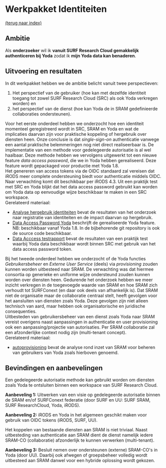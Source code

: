 # Werkpakket Identiteiten
[(terug naar index)](index.md)

## Ambitie
Als **onderzoeker** 
wil ik **vanuit SURF Research Cloud gemakkelijk authenticeren bij Yoda**
zodat ik **mijn Yoda data kan benaderen**.

## Uitvoering en resultaten
In dit werkpakket hebben we de ambitie belicht vanuit twee perspectieven:   
1) Het perspectief van de gebruiker (hoe kan met dezelfde identiteit  
toegang tot zowel SURF Research Cloud (SRC) als ook Yoda verkregen worden) en    
2) het perspectief van de dienst (hoe kan Yoda de in SRAM gedefinieerde 
collaboraties ondersteunen).

Voor het eerste onderdeel hebben we onderzocht hoe een identiteit momenteel geregistreerd
wordt in SRC, SRAM en Yoda en wat de implicaties daarvan zijn voor praktische koppeling of hergebruik
over diensten heen. Onze conclusie is dat *single-sign-on* authenticatie vanwege een aantal praktische 
belemmeringen nog niet direct realiseerbaar is. De implementatie van een methode voor gedelegeerde
autorisatie is al wel haalbaar. Deze methode hebben we vervolgens uitgewerkt tot een nieuwe
feature *data access password*, die we in Yoda hebben gerealiseerd. Deze feature wordt gepackaged
voor productie met Yoda 1.8.  
Het genereren van access tokens via de OIDC standaard zal vereisen dat iRODS meer complete 
ondersteuning biedt voor authenticatie middels OIDC. Naar verwachting komt dit beschikbaar
per iRODS 4.3.
Uit een praktijk test met SRC en Yoda blijkt dat het data access password gebruikt kan worden
om Yoda data op eenvoudige wijze beschikbaar te maken in een SRC workspace.   
Gerelateerd materiaal:
- [Analyse hergebruik identiteiten](w2/w2-Integreren_Yoda_en_SURF_Research_Cloud_identiteiten.pdf)
bevat de resultaten van het onderzoek naar registratie van identiteiten en de impact daarvan
op hergebruik.
- [Data Access Password Yoda](https://utrechtuniversity.github.io/yoda/design/overview/authentication.html)
beschrijft de gerealiseerde Yoda feature. NB: beschikbaar vanaf Yoda 1.8. 
In de bijbehorende git repository is ook de source code beschikbaar. 
- [Data Acccess testrapport](w3/w3-test-mounted-disk-public.pdf) bevat de resultaten van een praktijk
test waarbij Yoda data beschikbaar wordt binnen SRC met gebruik van het data access password token.


Bij het tweede onderdeel hebben we onderzocht of de Yoda functies *Gebruikersbeheer* en 
*Externe User Service* (deels) via *provisioning* zouden kunnen worden uitbesteed naar SRAM. 
De verwachting was dat hiermee consortia op generieke en uniforme wijze ondersteund 
zouden kunnen worden over diensten heen.
Gedurende het onderzoek hebben we meer inzicht verkregen in de toegevoegde waarde van SRAM en hoe SRAM
zich verhoudt tot SURFConext (en daar ook deels van afhankelijk is).
Dat SRAM niet de organisatie maar de collaboratie centraal stelt, heeft gevolgen voor
het aansluiten van diensten zoals Yoda. Deze gevolgen zijn niet alleen technisch van aard, maar
hebben ook organisatorische en juridische consequenties.   
Uitbesteden van gebruikersbeheer van een dienst zoals Yoda naar SRAM vereist overigens naast 
aanpassingen in authenticatie en user provisioning ook een aanpassing/projectie van autorisaties. 
Per SRAM collaboratie zal een afzonderlijke context nodig zijn (multi-tenant concept).   
Gerelateerd materiaal:
- [autoprovisioning](w2/w2-Autoprovisioning_Yoda_SRAM.pdf) bevat de analyse rond inzet van SRAM voor beheren van gebruikers van Yoda zoals hierboven genoemd.

## Bevindingen en aanbevelingen

Een gedelegeerde autorisatie methode 
kan gebruikt worden om diensten zoals Yoda te ontsluiten binnen een workspace
van SURF Research Cloud. 

**Aanbeveling 1:** Uitwerken van een visie op gedelegeerde autorisatie binnen
de SRAM en/of SURFConext federatie
(door SURF en UU: SURF SRAM, SURF ResearchCloud, Yoda, iRODS).

**Aanbeveling 2:** iRODS en Yoda in het algemeen geschikt maken voor gebruik 
van OIDC tokens (iRODS, SURF, UU). 

Het koppelen van bestaande diensten aan SRAM is niet triviaal.
Naast uitbesteding van authenticatie aan SRAM dient de dienst namelijk
iedere SRAM-CO (collaboratie) afzonderlijk te kunnen verwerken (multi-tenant).

**Aanbeveling 3:** Besluit nemen over ondersteunen (externe) SRAM-CO's in Yoda (door UU).
Daarbij ook afwegen of groepsbeheer volledig wordt uitbesteed aan SRAM danwel 
voor een hybride oplossing wordt gekozen.

